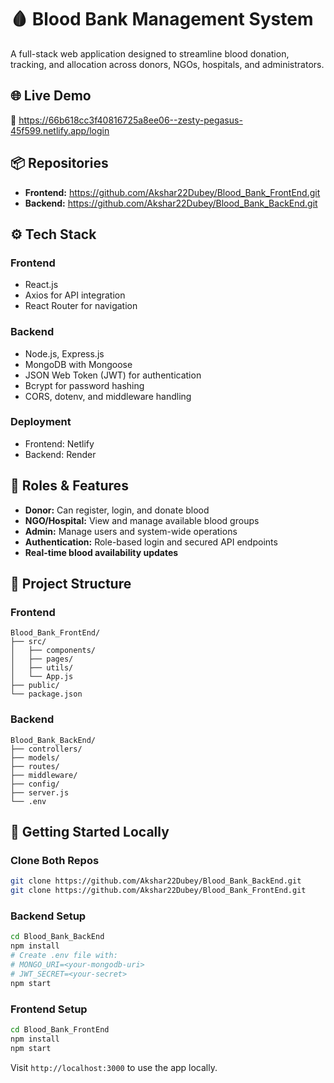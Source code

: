 # 🩸 Blood Bank Management System

A full-stack web application designed to streamline blood donation, tracking, and allocation across donors, NGOs, hospitals, and administrators.

## 🌐 Live Demo

🔗 https://66b618cc3f40816725a8ee06--zesty-pegasus-45f599.netlify.app/login

## 📦 Repositories

- **Frontend:** https://github.com/Akshar22Dubey/Blood_Bank_FrontEnd.git  
- **Backend:** https://github.com/Akshar22Dubey/Blood_Bank_BackEnd.git

## ⚙️ Tech Stack

### Frontend
- React.js
- Axios for API integration
- React Router for navigation

### Backend
- Node.js, Express.js
- MongoDB with Mongoose
- JSON Web Token (JWT) for authentication
- Bcrypt for password hashing
- CORS, dotenv, and middleware handling

### Deployment
- Frontend: Netlify
- Backend: Render

## 🔐 Roles & Features

- **Donor:** Can register, login, and donate blood
- **NGO/Hospital:** View and manage available blood groups
- **Admin:** Manage users and system-wide operations
- **Authentication:** Role-based login and secured API endpoints
- **Real-time blood availability updates**

## 📁 Project Structure

### Frontend
```
Blood_Bank_FrontEnd/
├── src/
│   ├── components/
│   ├── pages/
│   ├── utils/
│   └── App.js
├── public/
└── package.json
```

### Backend
```
Blood_Bank_BackEnd/
├── controllers/
├── models/
├── routes/
├── middleware/
├── config/
├── server.js
└── .env
```

## 🚀 Getting Started Locally

### Clone Both Repos
```bash
git clone https://github.com/Akshar22Dubey/Blood_Bank_BackEnd.git
git clone https://github.com/Akshar22Dubey/Blood_Bank_FrontEnd.git
```

### Backend Setup
```bash
cd Blood_Bank_BackEnd
npm install
# Create .env file with:
# MONGO_URI=<your-mongodb-uri>
# JWT_SECRET=<your-secret>
npm start
```

### Frontend Setup
```bash
cd Blood_Bank_FrontEnd
npm install
npm start
```

Visit `http://localhost:3000` to use the app locally.

